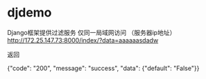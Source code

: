 # djdemo

Django框架提供过滤服务
仅同一局域网访问
（服务器ip地址）
http://172.25.147.73:8000/index/?data=aaaaaasdadw

返回

{"code": "200", "message": "success", "data": {"default": "False"}}
